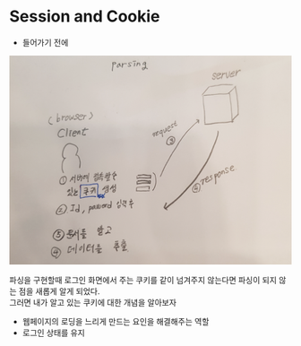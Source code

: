 # Session and Cookie
  
   - 들어가기 전에
      
![main_img](./img/main_img.png)

파싱을 구현할때 로그인 화면에서 주는 쿠키를 같이 넘겨주지 않는다면 파싱이 되지 않는 점을 새롭게 알게 되었다.<br>
그러면 내가 알고 있는 쿠키에 대한 개념을 알아보자
   - 웹페이지의 로딩을 느리게 만드는 요인을 해결해주는 역할
   - 로그인 상태를 유지
  

  
